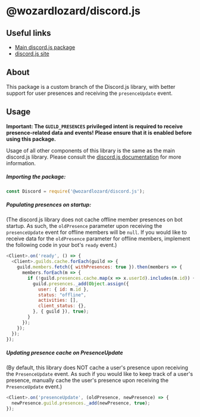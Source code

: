 # @wozardlozard/discord.js

## Useful links
* [Main discord.js package](https://www.npmjs.com/package/discord.js)
* [discord.js site](https://discord.js.org)

## About

This package is a custom branch of the Discord.js library, with better support for user presences and receiving the `presenceUpdate` event.

## Usage

**Important: The `GUILD_PRESENCES` privileged intent is required to receive presence-related data and events! Please ensure that it is enabled before using this package.**

Usage of all other components of this library is the same as the main discord.js library. Please consult the [discord.js documentation](https://discord.js.org/#/docs/discord.js/stable/general/welcome) for more information.

##### Importing the package:
```js
const Discord = require('@wozardlozard/discord.js');
```

##### Populating presences on startup:
(The discord.js library does not cache offline member presences on bot startup. As such, the `oldPresence` parameter upon receiving the `presenceUpdate` event for offline members will be `null`. If you would like to receive data for the `oldPresence` parameter for offline members, implement the following code in your bot's `ready` event.)
```js
<Client>.on('ready', () => {
  <Client>.guilds.cache.forEach(guild => {
    guild.members.fetch({ withPresences: true }).then(members => {
      members.forEach(m => {
        if (!guild.presences.cache.map(x => x.userId).includes(m.id)) {
          guild.presences._add(Object.assign({
            user: { id: m.id },
            status: "offline",
            activities: [],
            client_status: {},
          }, { guild }), true);
        }
      });
    });
  });
});
```

##### Updating presence cache on PresenceUpdate
(By default, this library does NOT cache a user's presence upon receiving the `PresenceUpdate` event. As such if you would like to keep track of a user's presence, manually cache the user's presence upon receiving the `PresenceUpdate` event.)
```js
<Client>.on('presenceUpdate', (oldPresence, newPresence) => {
  newPresence.guild.presences._add(newPresence, true);
});
```
